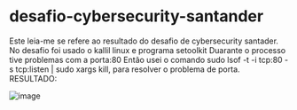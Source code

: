# desafio-cybersecurity-santander

Este leia-me se refere ao resultado do desafio de cybersecurity santader.
No desafio foi usado o kallil linux e programa setoolkit
Duarante o processo tive problemas com a porta:80
Então usei o comando sudo lsof -t -i tcp:80 -s tcp:listen | sudo xargs kill, para resolver o problema de porta.
RESULTADO:

![image](https://github.com/user-attachments/assets/fcf5aa92-8aea-432f-beff-4608ad79484a)
